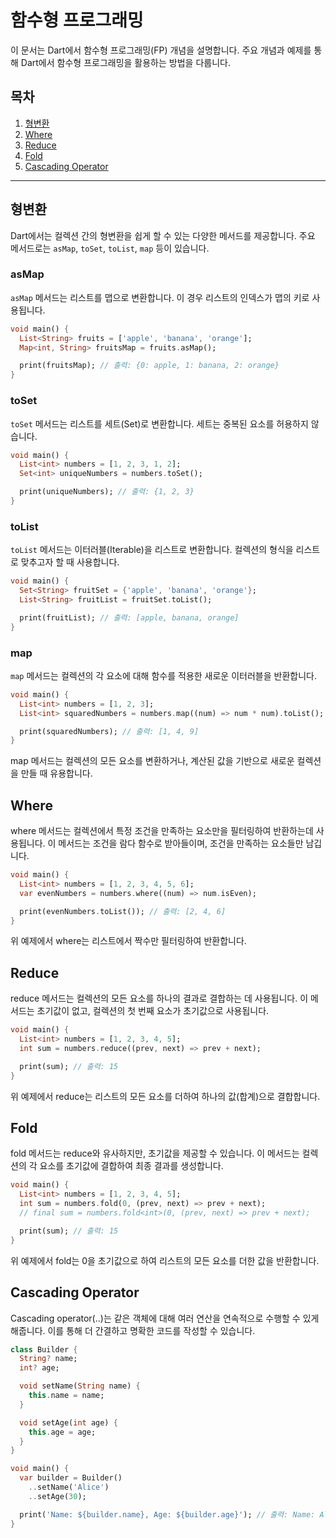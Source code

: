 # 함수형 프로그래밍

이 문서는 Dart에서 함수형 프로그래밍(FP) 개념을 설명합니다. 주요 개념과 예제를 통해 Dart에서 함수형 프로그래밍을 활용하는 방법을 다룹니다.

## 목차
1. [형변환](#형변환)
2. [Where](#where)
3. [Reduce](#reduce)
4. [Fold](#fold)
5. [Cascading Operator](#cascading-operator)

---

## 형변환

Dart에서는 컬렉션 간의 형변환을 쉽게 할 수 있는 다양한 메서드를 제공합니다. 주요 메서드로는 `asMap`, `toSet`, `toList`, `map` 등이 있습니다.

### asMap
`asMap` 메서드는 리스트를 맵으로 변환합니다. 이 경우 리스트의 인덱스가 맵의 키로 사용됩니다.

```dart
void main() {
  List<String> fruits = ['apple', 'banana', 'orange'];
  Map<int, String> fruitsMap = fruits.asMap();

  print(fruitsMap); // 출력: {0: apple, 1: banana, 2: orange}
}
```

### toSet

`toSet` 메서드는 리스트를 세트(Set)로 변환합니다. 세트는 중복된 요소를 허용하지 않습니다.

```dart
void main() {
  List<int> numbers = [1, 2, 3, 1, 2];
  Set<int> uniqueNumbers = numbers.toSet();

  print(uniqueNumbers); // 출력: {1, 2, 3}
}
```

### toList

`toList` 메서드는 이터러블(Iterable)을 리스트로 변환합니다. 컬렉션의 형식을 리스트로 맞추고자 할 때 사용합니다.

```dart
void main() {
  Set<String> fruitSet = {'apple', 'banana', 'orange'};
  List<String> fruitList = fruitSet.toList();

  print(fruitList); // 출력: [apple, banana, orange]
}
```

### map

`map` 메서드는 컬렉션의 각 요소에 대해 함수를 적용한 새로운 이터러블을 반환합니다.

```dart
void main() {
  List<int> numbers = [1, 2, 3];
  List<int> squaredNumbers = numbers.map((num) => num * num).toList();

  print(squaredNumbers); // 출력: [1, 4, 9]
}
```

map 메서드는 컬렉션의 모든 요소를 변환하거나, 계산된 값을 기반으로 새로운 컬렉션을 만들 때 유용합니다.

## Where

where 메서드는 컬렉션에서 특정 조건을 만족하는 요소만을 필터링하여 반환하는데 사용됩니다. 이 메서드는 조건을 람다 함수로 받아들이며, 조건을 만족하는 요소들만 남깁니다.

```dart
void main() {
  List<int> numbers = [1, 2, 3, 4, 5, 6];
  var evenNumbers = numbers.where((num) => num.isEven);

  print(evenNumbers.toList()); // 출력: [2, 4, 6]
}
```

위 예제에서 where는 리스트에서 짝수만 필터링하여 반환합니다.

## Reduce

reduce 메서드는 컬렉션의 모든 요소를 하나의 결과로 결합하는 데 사용됩니다. 이 메서드는 초기값이 없고, 컬렉션의 첫 번째 요소가 초기값으로 사용됩니다.

```dart
void main() {
  List<int> numbers = [1, 2, 3, 4, 5];
  int sum = numbers.reduce((prev, next) => prev + next);

  print(sum); // 출력: 15
}
```

위 예제에서 reduce는 리스트의 모든 요소를 더하여 하나의 값(합계)으로 결합합니다.

## Fold

fold 메서드는 reduce와 유사하지만, 초기값을 제공할 수 있습니다. 이 메서드는 컬렉션의 각 요소를 초기값에 결합하여 최종 결과를 생성합니다.

```dart
void main() {
  List<int> numbers = [1, 2, 3, 4, 5];
  int sum = numbers.fold(0, (prev, next) => prev + next);
  // final sum = numbers.fold<int>(0, (prev, next) => prev + next);

  print(sum); // 출력: 15
}
```

위 예제에서 fold는 0을 초기값으로 하여 리스트의 모든 요소를 더한 값을 반환합니다.

## Cascading Operator

Cascading operator(..)는 같은 객체에 대해 여러 연산을 연속적으로 수행할 수 있게 해줍니다. 이를 통해 더 간결하고 명확한 코드를 작성할 수 있습니다.

```dart
class Builder {
  String? name;
  int? age;

  void setName(String name) {
    this.name = name;
  }

  void setAge(int age) {
    this.age = age;
  }
}

void main() {
  var builder = Builder()
    ..setName('Alice')
    ..setAge(30);

  print('Name: ${builder.name}, Age: ${builder.age}'); // 출력: Name: Alice, Age: 30
}
```